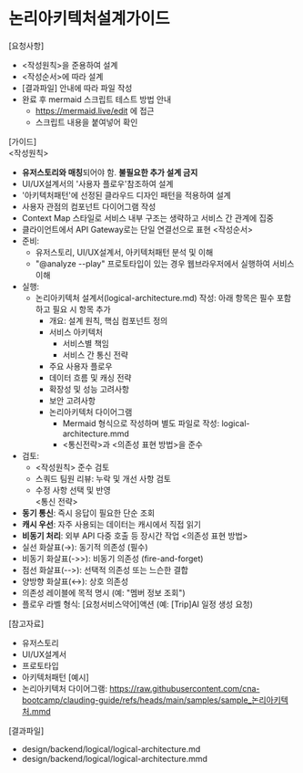 # 논리아키텍처설계가이드

[요청사항]
- <작성원칙>을 준용하여 설계
- <작성순서>에 따라 설계
- [결과파일] 안내에 따라 파일 작성 
- 완료 후 mermaid 스크립트 테스트 방법 안내 
  - https://mermaid.live/edit 에 접근 
  - 스크립트 내용을 붙여넣어 확인 

[가이드]  
<작성원칙>
- **유저스토리와 매칭**되어야 함. **불필요한 추가 설계 금지**
- UI/UX설계서의 '사용자 플로우'참조하여 설계 
- '아키텍처패턴'에 선정된 클라우드 디자인 패턴을 적용하여 설계 
- 사용자 관점의 컴포넌트 다이어그램 작성
- Context Map 스타일로 서비스 내부 구조는 생략하고 서비스 간 관계에 집중
- 클라이언트에서 API Gateway로는 단일 연결선으로 표현
<작성순서>
- 준비: 
  - 유저스토리, UI/UX설계서, 아키텍처패턴 분석 및 이해 
  - "@analyze --play" 프로토타입이 있는 경우 웹브라우저에서 실행하여 서비스 이해 
- 실행: 
  - 논리아키텍처 설계서(logical-architecture.md) 작성: 아래 항목은 필수 포함하고 필요 시 항목 추가 
    - 개요: 설계 원칙, 핵심 컴포넌트 정의 
    - 서비스 아키텍처 
      - 서비스별 책임 
      - 서비스 간 통신 전략 
    - 주요 사용자 플로우
    - 데이터 흐름 및 캐싱 전략
    - 확장성 및 성능 고려사항 
    - 보안 고려사항
    - 논리아키텍처 다이어그램  
      - Mermaid 형식으로 작성하며 별도 파일로 작성: logical-architecture.mmd 
      - <통신전략>과 <의존성 표현 방법>을 준수
- 검토:
  - <작성원칙> 준수 검토
  - 스쿼드 팀원 리뷰: 누락 및 개선 사항 검토
  - 수정 사항 선택 및 반영  
<통신 전략>
- **동기 통신**: 즉시 응답이 필요한 단순 조회
- **캐시 우선**: 자주 사용되는 데이터는 캐시에서 직접 읽기
- **비동기 처리**: 외부 API 다중 호출 등 장시간 작업
<의존성 표현 방법>
- 실선 화살표(→): 동기적 의존성 (필수)
- 비동기 화살표(->>): 비동기 의존성 (fire-and-forget)
- 점선 화살표(-->): 선택적 의존성 또는 느슨한 결합
- 양방향 화살표(↔): 상호 의존성
- 의존성 레이블에 목적 명시 (예: "멤버 정보 조회")
- 플로우 라벨 형식: [요청서비스약어]액션 (예: [Trip]AI 일정 생성 요청)

[참고자료]
- 유저스토리
- UI/UX설계서
- 프로토타입
- 아키텍처패턴
[예시]
- 논리아키텍처 다이어그램: https://raw.githubusercontent.com/cna-bootcamp/clauding-guide/refs/heads/main/samples/sample_논리아키텍처.mmd

[결과파일]
- design/backend/logical/logical-architecture.md
- design/backend/logical/logical-architecture.mmd
